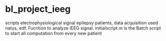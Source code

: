 # bl_project_ieeg
scripts electrophysiological signal epilepsy patients, data acquisition used natus, edf.
Fucntion to analyze iEEG signal.
initialscript.m is the Batch script to start all computation from every new patient
